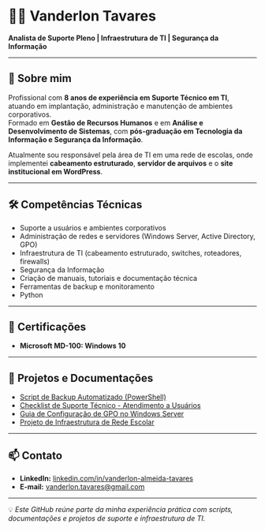 # 👨‍💻 Vanderlon Tavares  

**Analista de Suporte Pleno | Infraestrutura de TI | Segurança da Informação**

---

## 🚀 Sobre mim  
Profissional com **8 anos de experiência em Suporte Técnico em TI**, atuando em implantação, administração e manutenção de ambientes corporativos.  
Formado em **Gestão de Recursos Humanos** e em **Análise e Desenvolvimento de Sistemas**, com **pós-graduação em Tecnologia da Informação e Segurança da Informação**.  

Atualmente sou responsável pela área de TI em uma rede de escolas, onde implementei **cabeamento estruturado**, **servidor de arquivos** e o **site institucional em WordPress**.  

---

## 🛠️ Competências Técnicas
- Suporte a usuários e ambientes corporativos  
- Administração de redes e servidores (Windows Server, Active Directory, GPO)  
- Infraestrutura de TI (cabeamento estruturado, switches, roteadores, firewalls)  
- Segurança da Informação  
- Criação de manuais, tutoriais e documentação técnica  
- Ferramentas de backup e monitoramento
- Python  

---

## 📜 Certificações
- **Microsoft MD-100: Windows 10**  

---

## 📂 Projetos e Documentações
- [Script de Backup Automatizado (PowerShell)](link_para_repositorio_ou_arquivo)  
- [Checklist de Suporte Técnico - Atendimento a Usuários](link_para_repositorio_ou_arquivo)  
- [Guia de Configuração de GPO no Windows Server](link_para_repositorio_ou_arquivo)  
- [Projeto de Infraestrutura de Rede Escolar](link_para_repositorio_ou_arquivo)  

---

## 📫 Contato
- **LinkedIn:** [linkedin.com/in/vanderlon-almeida-tavares](https://www.linkedin.com/in/vanderlon-almeida-tavares-35054a2b4/)  
- **E-mail:** vanderlon.tavares@gmail.com  

---

💡 *Este GitHub reúne parte da minha experiência prática com scripts, documentações e projetos de suporte e infraestrutura de TI.*

